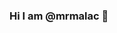 ### Hi I am @mrmalac 👋

<!--
**mrmalac/mrmalac** is a ✨ _special_ ✨ repository because its `README.md` (this file) appears on your GitHub profile.

- 🔭 I’m currently working on a P2P Network.
- 🌱 I’m currently learning Data Structures and Algorithms.
- ⚡ Fun fact: 
